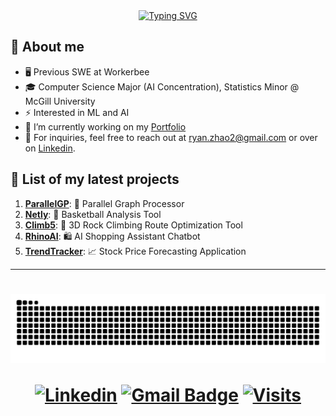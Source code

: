 <div align="center">
<a href="https://git.io/typing-svg"><img src="https://readme-typing-svg.herokuapp.com?font=Fira+Code&size=25&pause=1000&color=b3feff&center=true&vCenter=true&width=435&lines=Hello!+%F0%9F%91%8B+I'm+Ryan;Welcome+to+my+Github+page!" alt="Typing SVG" /></a>
</div>

## :book: About me
- 🖥 Previous SWE at Workerbee
- 🎓 Computer Science Major (AI Concentration), Statistics Minor @ McGill University
- ⚡ Interested in ML and AI
- 🔭 I’m currently working on my [Portfolio](https://github.com/ryanzhao2/Portfolio)
- 💬 For inquiries, feel free to reach out at ryan.zhao2@gmail.com or over on <a href="https://www.linkedin.com/in/ryanzhao2/">Linkedin</a>.</p>

## 📜 List of my latest projects

1. **[ParallelGP](https://github.com/ryanzhao2/ParallelGP)**:        🔢 Parallel Graph Processor
2. **[Netly](https://github.com/ryanzhao2/Netly)**:        🏀 Basketball Analysis Tool
3. **[Climb5](https://github.com/ryanzhao2/Climb-5)**:        🧗 3D Rock Climbing Route Optimization Tool
4. **[RhinoAI](https://github.com/ryanzhao2/Rhino-AI)**:              🛍️ AI Shopping Assistant Chatbot
5. **[TrendTracker](https://github.com/ryanzhao2/TrendTracker)**:          📈 Stock Price Forecasting Application

<hr>
<h1 align="center">
<img alt="snake eating my contributions" src="https://raw.githubusercontent.com/ryanzhao2/ryanzhao2/output/github-contribution-grid-snake.svg" />

[![Linkedin](https://img.shields.io/badge/linked-in-369?style=flat-square&logo=linkedin&logoColor=white&color=blue)](https://www.linkedin.com/in/ryanzhao2)
[![Gmail Badge](https://img.shields.io/badge/-ryan.zhao2@gmail.com-c14438?style=flat-square&logo=Gmail&logoColor=white&color=blue&link=mailto:ryan.zhao2@gmail.com)](mailto:ryan.zhao2@gmail.com)
[![Visits](https://komarev.com/ghpvc/?username=ryanzhao2&logo=GitHub&label=github%20visits&color=336699&logoColor=white&style=flat-square)](https://github.com/ryanzhao2)
</div>

###
